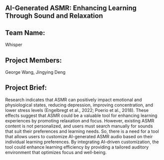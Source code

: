 ## AI-Generated ASMR: Enhancing Learning Through Sound and Relaxation

## Team Name:

Whisper

## Project Members:

George Wang, Jingying Deng

## Project Brief:

Research indicates that ASMR can positively impact emotional and physiological states, reducing depression, improving concentration, and lower stress levels (Engelbregt et al., 2022; Poerio et al., 2018). These effects suggest that ASMR could be a valuable tool for enhancing learning experiences by promoting relaxation and focus. However, existing ASMR content is not personalized, and users must search manually for sounds that suit their preferences and learning needs. So, there is a need for a tool that allows users to customize AI-generated ASMR audio based on their individual learning preferences. By integrating AI-driven customization, the tool could enhance learning efficiency by providing a tailored auditory environment that optimizes focus and well-being.
